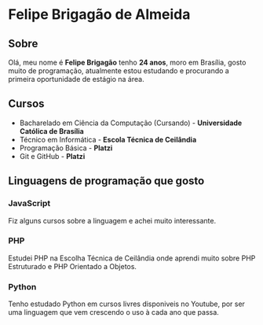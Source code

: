 # Felipe Brigagão de Almeida

## Sobre

Olá, meu nome é **Felipe Brigagão** tenho **24 anos**, moro em Brasília, gosto muito de programação, atualmente estou estudando e procurando a primeira oportunidade de estágio na área.

## Cursos

- Bacharelado em Ciência da Computação (Cursando) - **Universidade Católica de Brasília**
- Técnico em Informática - **Escola Técnica de Ceilândia**
- Programação Básica - **Platzi**
- Git e GitHub - **Platzi**

## Linguagens de programação que gosto

### JavaScript

Fiz alguns cursos sobre a linguagem e achei muito interessante.

### PHP

Estudei PHP na Escolha Técnica de Ceilândia onde aprendi muito sobre PHP Estruturado e PHP Orientado a Objetos.

### Python

Tenho estudado Python em cursos livres disponiveis no Youtube, por ser uma linguagem que vem crescendo o uso à cada ano que passa.